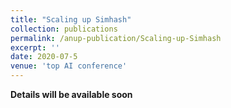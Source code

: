 ```yaml
---
title: "Scaling up Simhash"
collection: publications
permalink: /anup-publication/Scaling-up-Simhash
excerpt: ''
date: 2020-07-5
venue: 'top AI conference'
---
```


**Details will be available soon**

